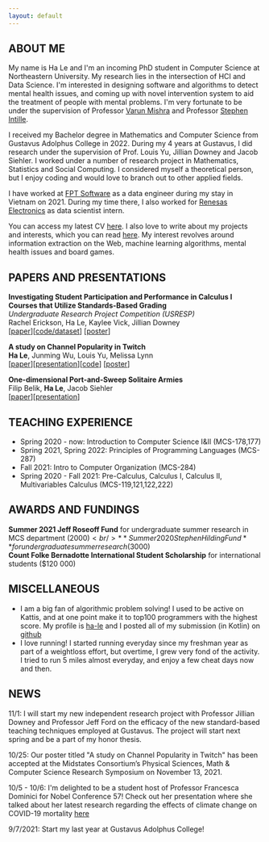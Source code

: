 ```yaml
---
layout: default
---
```


## ABOUT ME

My name is Ha Le and I'm an incoming PhD student in Computer Science at Northeastern University. My research lies in the intersection of HCI and Data Science. I'm interested in designing software and algorithms to detect mental health issues, and coming up with novel intervention system to aid the treatment of people with mental problems. I'm very fortunate to be under the supervision of Professor [Varun Mishra](https://varunmishra.com/) and Professor [Stephen Intille](https://www.ccs.neu.edu/home/intille/).

I received my Bachelor degree in Mathematics and Computer Science from Gustavus Adolphus College in 2022. During my 4 years at Gustavus, I did research under the supervision of Prof. Louis Yu, Jillian Downey and Jacob Siehler. I worked under a number of research project in Mathematics, Statistics and Social Computing. I considered myself a theoretical person, but I enjoy coding and would love to branch out to other applied fields.

I have worked at [FPT Software](https://www.fpt-software.com/) as a data engineer during my stay in Vietnam on 2021. During my time there, I also worked for [Renesas Electronics](https://www.renesas.com/us/en) as data scientist intern.

You can access my latest CV [here](./assets/pdfs/GRADAPP_CV.pdf). I also love to write about my projects and interests, which you can read [here](https://hvrlxy.github.io/blog). My interest revolves around information extraction on the Web, machine learning algorithms, mental health issues and board games.

## PAPERS AND PRESENTATIONS
**Investigating Student Participation and Performance in Calculus I Courses that Utilize Standards-Based Grading**<br />
*Undergraduate Research Project Competition (USRESP)* <br />
Rachel Erickson, Ha Le, Kaylee Vick, Jillian Downey<br />
\[[paper](./assets/pdfs/SBG_paper.pdf)\]\[[code/dataset](https://github.com/hvrlxy/sbg_research)\] \[[poster](./assets/pdfs/SBG_Research.pdf)\]

**A study on Channel Popularity in Twitch**<br />
**Ha Le**, Junming Wu, Louis Yu, Melissa Lynn<br />
\[[paper](./assets/pdfs/twitch.pdf)\]\[[presentation](./assets/pdfs/twitch_present_draft.pptx.pdf)\]\[[code](https://github.com/hvrlxy/twitch_crawling)\] \[[poster](./assets/pdfs/POSTER.pdf)\]

**One-dimensional Port-and-Sweep Solitaire Armies**<br />
Filip Belik, **Ha Le**, Jacob Siehler<br />
\[[paper](./assets/pdfs/One_dimensional_Port_and_Sweep_Solitaire_Armies__Copy_.pdf)\]\[[presentation](./assets/pdfs/PaSS.pdf)\]

## TEACHING EXPERIENCE
* Spring 2020 - now: Introduction to Computer Science I&II (MCS-178,177) <br />
* Spring 2021, Spring 2022: Principles of Programming Languages (MCS-287) <br />
* Fall 2021: Intro to Computer Organization (MCS-284)
* Spring 2020 - Fall 2021: Pre-Calculus, Calculus I, Calculus II, Multivariables Calculus (MCS-119,121,122,222)

## AWARDS AND FUNDINGS
**Summer 2021 Jeff Roseoff Fund** for undergraduate summer research in MCS department ($2000)<br />
**Summer 2020 Stephen Hilding Fund** for undergraduate summer research ($3000)<br />
**Count Folke Bernadotte International Student Scholarship** for international students ($120 000)

## MISCELLANEOUS
* I am a big fan of algorithmic problem solving! I used to be active on Kattis, and at one point make it to top100 programmers with the highest score. My profile is [ha-le](https://open.kattis.com/users/ha-le) and I posted all of my submission (in Kotlin) on [github](https://github.com/hvrlxy/KATTIS)
* I love running! I started running everyday since my freshman year as part of a weightloss effort, but overtime, I grew very fond of the activity. I tried to run 5 miles almost everyday, and enjoy a few cheat days now and then.


## NEWS
11/1: I will start my new independent research project with Professor Jillian Downey and Professor Jeff Ford on the efficacy of the new standard-based teaching techniques employed at Gustavus. The project will start next spring and be a part of my honor thesis.

10/25: Our poster titled "A study on Channel Popularity in Twitch" has been accepted at the Midstates Consortium’s Physical Sciences, Math & Computer Science Research Symposium on November 13, 2021.

10/5 - 10/6: I'm delighted to be a student host of Professor Francesca Dominici for Nobel Conference 57! Check out her presentation where she talked about her latest research regarding the effects of climate change on COVID-19 mortality [here](https://www.youtube.com/watch?v=clkkG58TWWU)

9/7/2021: Start my last year at Gustavus Adolphus College!
